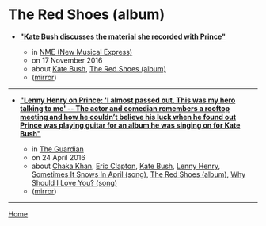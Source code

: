 # The Red Shoes (album)

 - [**"Kate Bush discusses the material she recorded with Prince"**](https://www.nme.com/news/music/kate-bush-discusses-material-recorded-prince-1860552)

    - in [NME (New Musical Express)](https://www.nme.com/)
    - on 17 November 2016
    - about [Kate Bush](../../../topics/kate-bush/index.md), [The Red Shoes (album)](../../../topics/album/the-red-shoes/index.md)
    - ([mirror](https://web.archive.org/web/*/https://www.nme.com/news/music/kate-bush-discusses-material-recorded-prince-1860552))

----

 - [**"Lenny Henry on Prince: 'I almost passed out. This was my hero talking to me' -- The actor and comedian remembers a rooftop meeting and how he couldn’t believe his luck when he found out Prince was playing guitar for an album he was singing on for Kate Bush"**](https://www.theguardian.com/music/2016/apr/24/the-time-i-sang-with-prince-and-kate-bush-by-lenny-henry)

    - in [The Guardian](https://www.theguardian.com/)
    - on 24 April 2016
    - about [Chaka Khan](../../../topics/chaka-khan/index.md), [Eric Clapton](../../../topics/eric-clapton/index.md), [Kate Bush](../../../topics/kate-bush/index.md), [Lenny Henry](../../../topics/lenny-henry/index.md), [Sometimes It Snows In April (song)](../../../topics/song/sometimes-it-snows-in-april/index.md), [The Red Shoes (album)](../../../topics/album/the-red-shoes/index.md), [Why Should I Love You? (song)](../../../topics/song/why-should-i-love-you/index.md)
    - ([mirror](https://web.archive.org/web/*/https://www.theguardian.com/music/2016/apr/24/the-time-i-sang-with-prince-and-kate-bush-by-lenny-henry))

----

[Home](../index.md)
